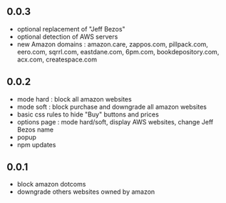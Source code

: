 ## 0.0.3

- optional replacement of "Jeff Bezos"
- optional detection of AWS servers
- new Amazon domains : amazon.care, zappos.com, pillpack.com, eero.com, sqrrl.com, eastdane.com, 6pm.com, bookdepository.com, acx.com, createspace.com

## 0.0.2

- mode hard : block all amazon websites
- mode soft : block purchase and downgrade all amazon websites
- basic css rules to hide "Buy" buttons and prices
- options page : mode hard/soft, display AWS websites, change Jeff Bezos name
- popup
- npm updates

## 0.0.1

- block amazon dotcoms 
- downgrade others websites owned by amazon